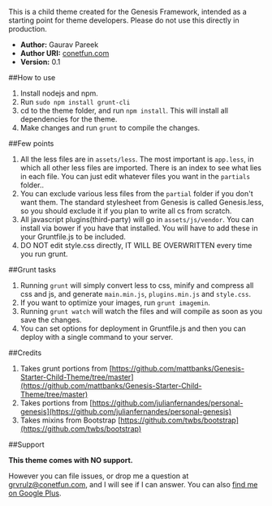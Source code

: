This is a child theme created for the Genesis Framework, intended as a starting point for theme developers. Please do not use this directly in production.

+ **Author:** Gaurav Pareek
+ **Author URI:** [conetfun.com](http://conetfun.com "coNetFun")
+ **Version:** 0.1 

##How to use

1. Install nodejs and npm.
2. Run `sudo npm install grunt-cli`
3. cd to the theme folder, and run `npm install`. This will install all dependencies for the theme.
4. Make changes and run `grunt` to compile the changes.

##Few points
1. All the less files are in `assets/less`. The most important is `app.less`, in which all other less files are imported. There is an index to see what lies in each file. You can just edit whatever files you want in the `partials` folder..
2. You can exclude various less files from the `partial` folder if you don't want them. The standard stylesheet from Genesis is called Genesis.less, so you should exclude it if you plan to write all cs from scratch.
3. All javascript plugins(third-party) will go in `assets/js/vendor`. You can install via bower if you have that installed. You will have to add these in your Gruntfile.js to be included.
4. DO NOT edit style.css directly, IT WILL BE OVERWRITTEN every time you run grunt.

##Grunt tasks
1. Running `grunt` will simply convert less to css, minify and compress all css and js, and generate `main.min.js`, `plugins.min.js` and `style.css`. 
2. If you want to optimize your images, run `grunt imagemin`.
3. Running `grunt watch` will watch the files and will compile as soon as you save the changes.
4. You can set options for deployment in Gruntfile.js and then you can deploy with a single command to your server.

##Credits
1. Takes grunt portions from [https://github.com/mattbanks/Genesis-Starter-Child-Theme/tree/master](https://github.com/mattbanks/Genesis-Starter-Child-Theme/tree/master)
2. Takes portions from [https://github.com/julianfernandes/personal-genesis](https://github.com/julianfernandes/personal-genesis)
3. Takes mixins from Bootstrap [https://github.com/twbs/bootstrap](https://github.com/twbs/bootstrap)

##Support 

**This theme comes with NO support.**

However you can file issues, or drop me a question at [grvrulz@conetfun.com](mailto:grvrulz@conetfun.com "My email"), and I will see if I can answer. You can also [find me on Google Plus](https://plus.google.com/105851740173780411948 "My Google Plus").
